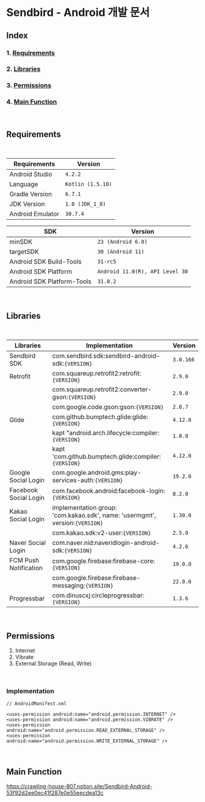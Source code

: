 # Sendbird - Android 개발 문서

## Index
### 1. [Requirements](#requirements)
### 2. [Libraries](#libraries)
### 3. [Permissions](#permissions)
### 4. [Main Function](#main-function)

<br>


## Requirements
<br>

| Requirements | Version |
| ----------- | ----------- |
| Android Studio | `4.2.2` |
| Language | `Kotlin (1.5.10)` |
| Gradle Version | `6.7.1` | 
| JDK Version | `1.8 (JDK_1_8)` |
| Android Emulator | `30.7.4` |

| SDK | Version |
| --- | -------- |
| minSDK | `23 (Android 6.0)` |
| targetSDK | `30 (Android 11)` |
| Android SDK Build-Tools | `31-rc5` |
| Android SDK Platform | `Android 11.0(R), API Level 30` |
| Android SDK Platform-Tools | `31.0.2` |

<br>


## Libraries
<br>

| Libraries | Implementation | Version |
| --------- | ------- | ----------- |
| Sendbird SDK | com.sendbird.sdk:sendbird-android-sdk:`{VERSION}` | `3.0.166` |
| Retrofit | com.squareup.retrofit2:retrofit:`{VERSION}` | `2.9.0` |
| | com.squareup.retrofit2:converter-gson:`{VERSION}` | `2.9.0` | 
| | com.google.code.gson:gson:`{VERSION}` | `2.8.7` |
| Glide | com.github.bumptech.glide:glide:`{VERSION}` | `4.12.0` | 
| | kapt "android.arch.lifecycle:compiler:`{VERSION}` | `1.0.0` | 
| | kapt 'com.github.bumptech.glide:compiler:`{VERSION}` | `4.12.0` | 
| Google Social Login | com.google.android.gms:play-services-auth:`{VERSION}` | `19.2.0` |
| Facebook Social Login | com.facebook.android:facebook-login:`{VERSION}` | `8.2.0` |
| Kakao Social Login | implementation group: 'com.kakao.sdk', name: 'usermgmt', version:`{VERSION}` | `1.30.0` |
| | com.kakao.sdk:v2-user:`{VERSION}` | `2.5.0` |
| Naver Social Login | com.naver.nid:naveridlogin-android-sdk:`{VERSION}` | `4.2.6` |
| FCM Push Notification | com.google.firebase:firebase-core:`{VERSION}` | `19.0.0` |
| | com.google.firebase:firebase-messaging:`{VERSION}` | `22.0.0` |
| Progressbar | com.dinuscxj:circleprogressbar:`{VERSION}` | `1.3.6` |


<br>

## Permissions

1. Internet
2. Vibrate
3. External Storage (Read, Write)

<br>

### Implementation
```
// AndroidManifest.xml

<uses-permission android:name="android.permission.INTERNET" />
<uses-permission android:name="android.permission.VIBRATE" />
<uses-permission android:name="android.permission.READ_EXTERNAL_STORAGE" />
<uses-permission android:name="android.permission.WRITE_EXTERNAL_STORAGE" />
```

<br>

## Main Function
https://crawling-house-807.notion.site/Sendbird-Android-53f92d2ee0ec41f287e0e55eecdea13c